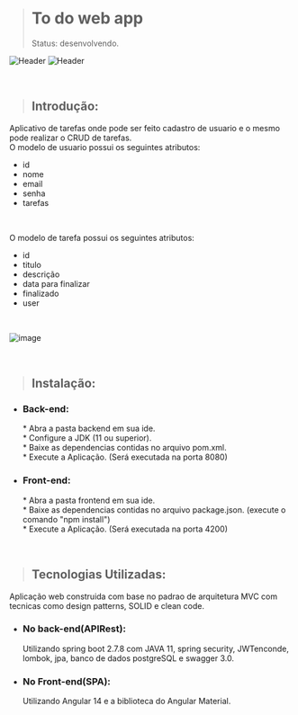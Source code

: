 > <h1>To do web app</h1>
 > Status: desenvolvendo.</br>
 ![Header](https://github.com/nailtonsimoes/todo-web-app/assets/44982114/2d5a332f-3742-46a4-85bd-ca7984402d7d)
![Header](https://user-images.githubusercontent.com/44982114/218023185-ff4ba696-f054-48d4-8891-ef978ea5057b.png)

</br>

 > <h2>Introdução:</h2>

 Aplicativo de tarefas onde pode ser feito cadastro de usuario e o mesmo pode realizar o CRUD de tarefas.</br>
 O modelo de usuario possui os seguintes atributos:</br>
 <ul>
    <li>id</li>
    <li>nome</li>
    <li>email</li>
    <li>senha</li>
    <li>tarefas</li>
   </ul></br>
 
 O modelo de tarefa possui os seguintes atributos:</br>
   <ul>
    <li>id</li>
    <li>titulo</li>
    <li>descrição</li>
    <li>data para finalizar</li>
    <li>finalizado</li>
    <li>user</li>
   </ul></br>
 
 ![image](https://user-images.githubusercontent.com/44982114/219597688-85d59260-10dd-454e-a64c-a14ff9a58f0b.png)


 </br>
 
 > <h2>Instalação:</h2>
  
 <ul>
    <li>
      <h3>Back-end:</h3>
        * Abra a pasta backend em sua ide.</br>
        * Configure a JDK (11 ou superior).</br>
        * Baixe as dependencias contidas no arquivo pom.xml.</br>
        * Execute a Aplicação. (Será executada na porta 8080)</br>
    </li>
    <li>
      <h3>Front-end:</h3>
        * Abra a pasta frontend em sua ide.</br>
        * Baixe as dependencias contidas no arquivo package.json. (execute o comando "npm install")</br>
        * Execute a Aplicação. (Será executada na porta 4200)</br>
   </li>
 </ul>
 
 </br>
 
 > <h2>Tecnologias Utilizadas:</h2>
   Aplicação web construida com base no padrao de arquitetura MVC com tecnicas como design patterns, SOLID e clean code.</br>
   
  <ul>
    <li><h3>No back-end(APIRest):</h3>
        Utilizando spring boot 2.7.8 com JAVA 11, spring security, JWTenconde, lombok, jpa, banco de dados postgreSQL e swagger 3.0.
    </li>
    <li><h3>No Front-end(SPA):</h3>
       Utilizando Angular 14 e a biblioteca do Angular Material.
    </li>
  </ul>
